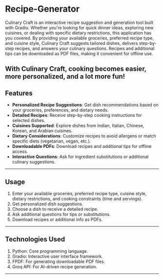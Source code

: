 # Recipe-Generator
Culinary Craft is an interactive recipe suggestion and generation tool built with Gradio. Whether you're looking for quick dinner ideas, exploring new cuisines, or dealing with specific dietary restrictions, this application has you covered. By providing your available groceries, preferred recipe type, and cuisine style, Culinary Craft suggests tailored dishes, delivers step-by-step recipes, and answers your culinary questions. Recipes and additional tips can be downloaded as PDF files, making it convenient for offline use.

With Culinary Craft, cooking becomes easier, more personalized, and a lot more fun!
---

## Features

- **Personalized Recipe Suggestions**: Get dish recommendations based on your groceries, preferences, and dietary needs.
- **Detailed Recipes**: Receive step-by-step cooking instructions for selected dishes.
- **Cuisines Supported**: Explore dishes from Indian, Italian, Chinese, Korean, and Arabian cuisines.
- **Dietary Considerations**: Customize recipes to avoid allergens or match specific diets (vegetarian, vegan, etc.).
- **Downloadable PDFs**: Download recipes and additional tips for offline access.
- **Interactive Questions**: Ask for ingredient substitutions or additional culinary suggestions.

---

## Usage

1. Enter your available groceries, preferred recipe type, cuisine style, dietary restrictions, and cooking constraints (time and servings).
2. Get personalized dish suggestions.
3. Choose a dish to receive a detailed recipe.
4. Ask additional questions for tips or substitutions.
5. Download recipes or additional info as PDFs.

---

## Technologies Used

1. Python: Core programming language.
2. Gradio: Interactive user interface framework.
3. FPDF: For generating downloadable PDF files.
4. Groq API: For AI-driven recipe generation.

---
